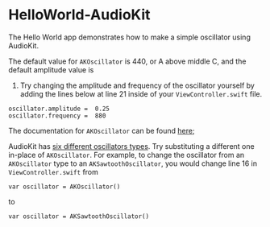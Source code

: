 # HelloWorld-AudioKit

The Hello World app demonstrates how to make a simple oscillator using AudioKit. 

The default value for `AKOscillator` is 440, or A above middle C, and the default amplitude value is
1. Try changing the amplitude and frequency of the oscillator yourself by adding the lines below 
at line 21 inside of your `ViewController.swift` file.

```
oscillator.amplitude =  0.25
oscillator.frequency =  880
```

The documentation for `AKOscillator` can be found [here](http://audiokit.io/docs/Classes/AKOscillator.html);

AudioKit has [six different oscillators types](http://audiokit.io/docs/Oscillator%20Nodes.html). Try 
substituting a different one in-place of `AKOscillator`. For example, to change the oscillator from 
an `AKOscillator` type to an `AKSawtoothOscillator`, you would change line 16 in
`ViewController.swift` from 

`var oscillator = AKOscillator()`

to

`var oscillator = AKSawtoothOscillator()`